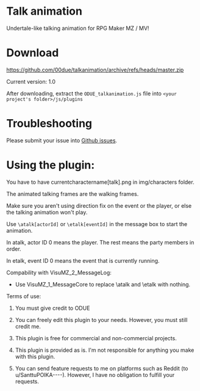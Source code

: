 # Talk animation
 Undertale-like talking animation for RPG Maker MZ / MV!

# Download
 https://github.com/00due/talkanimation/archive/refs/heads/master.zip

 Current version: 1.0

 After downloading, extract the `ODUE_talkanimation.js` file into `<your project's folder>/js/plugins`

# Troubleshooting

 Please submit your issue into [Github issues](https://github.com/00due/talkanimation/issues).

# Using the plugin:
 You have to have currentcharactername[talk].png in img/characters folder.

 The animated talking frames are the walking frames.

 Make sure you aren't using direction fix on the event or the player, or else the talking animation won't play.

 Use `\atalk[actorId]` or `\etalk[eventId]` in the message box to start the animation.

 In atalk, actor ID 0 means the player. The rest means the party members in order.

 In etalk, event ID 0 means the event that is currently running.

 Compability with VisuMZ_2_MessageLog:

 - Use VisuMZ_1_MessageCore to replace \atalk and \etalk with nothing.


 Terms of use:

 1. You must give credit to ODUE

 2. You can freely edit this plugin to your needs. However, you must still credit me.

 3. This plugin is free for commercial and non-commercial projects.

 4. This plugin is provided as is. I'm not responsible for anything you make with this plugin.

 5. You can send feature requests to me on platforms such as Reddit (to u/SanttuPOIKA----).
    However, I have no obligation to fulfill your requests.
